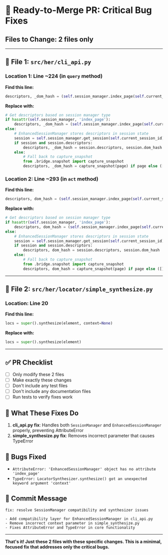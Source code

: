 # 🚀 Ready-to-Merge PR: Critical Bug Fixes

## Files to Change: 2 files only

---

## 📄 File 1: `src/her/cli_api.py`

### Location 1: Line ~224 (in `query` method)
**Find this line:**
```python
descriptors, _dom_hash = (self.session_manager.index_page(self.current_session_id, page) if page else ([], "0"*64))
```

**Replace with:**
```python
# Get descriptors based on session manager type
if hasattr(self.session_manager, 'index_page'):
    descriptors, _dom_hash = (self.session_manager.index_page(self.current_session_id, page) if page else ([], "0"*64))
else:
    # EnhancedSessionManager stores descriptors in session state
    session = self.session_manager.get_session(self.current_session_id)
    if session and session.descriptors:
        descriptors, _dom_hash = session.descriptors, session.dom_hash
    else:
        # Fall back to capture_snapshot
        from .bridge.snapshot import capture_snapshot
        descriptors, _dom_hash = capture_snapshot(page) if page else ([], "0"*64)
```

### Location 2: Line ~293 (in `act` method)
**Find this line:**
```python
descriptors, dom_hash = (self.session_manager.index_page(self.current_session_id, page) if page else ([], "0"*64))
```

**Replace with:**
```python
# Get descriptors based on session manager type
if hasattr(self.session_manager, 'index_page'):
    descriptors, dom_hash = (self.session_manager.index_page(self.current_session_id, page) if page else ([], "0"*64))
else:
    # EnhancedSessionManager stores descriptors in session state
    session = self.session_manager.get_session(self.current_session_id)
    if session and session.descriptors:
        descriptors, dom_hash = session.descriptors, session.dom_hash
    else:
        # Fall back to capture_snapshot
        from .bridge.snapshot import capture_snapshot
        descriptors, dom_hash = capture_snapshot(page) if page else ([], "0"*64)
```

---

## 📄 File 2: `src/her/locator/simple_synthesize.py`

### Location: Line 20
**Find this line:**
```python
locs = super().synthesize(element, context=None)
```

**Replace with:**
```python
locs = super().synthesize(element)
```

---

## ✅ PR Checklist

- [ ] Only modify these 2 files
- [ ] Make exactly these changes
- [ ] Don't include any test files
- [ ] Don't include any documentation files
- [ ] Run tests to verify fixes work

## 🎯 What These Fixes Do

1. **cli_api.py fix**: Handles both `SessionManager` and `EnhancedSessionManager` properly, preventing AttributeError
2. **simple_synthesize.py fix**: Removes incorrect parameter that causes TypeError

## 🐛 Bugs Fixed

- `AttributeError: 'EnhancedSessionManager' object has no attribute 'index_page'`
- `TypeError: LocatorSynthesizer.synthesize() got an unexpected keyword argument 'context'`

## 📝 Commit Message

```
fix: resolve SessionManager compatibility and synthesizer issues

- Add compatibility layer for EnhancedSessionManager in cli_api.py
- Remove incorrect context parameter in simple_synthesize.py
- Fixes AttributeError and TypeError in core functionality
```

---

**That's it! Just these 2 files with these specific changes. This is a minimal, focused fix that addresses only the critical bugs.**